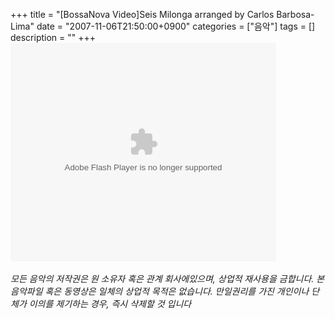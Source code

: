 +++
title = "[BossaNova Video]Seis Milonga arranged by Carlos Barbosa-Lima"
date = "2007-11-06T21:50:00+0900"
categories = ["음악"]
tags = []
description = ""
+++
<span class="copyright_entry" style="display:block;" title="[BossaNova Video]Seis Milonga arranged by Carlos Barbosa-Lima@@**@@http://shed.egloos.com/1663015"></span>
<embed src="http://pds7.egloos.com/pds/200711/06/82/player.swf?file=http://shed.springnote.com/pages/180995/attachments/255008" type="application/x-shockwave-flash" wmode="transparent" height="350" width="425">
<br>
<br>*모든 음악의 저작권은 원 소유자 혹은 관계 회사에있으며, 상업적 재사용을 금합니다. 본 음악파일 혹은 동영상은 일체의 상업적 목적은 없습니다. 만일권리를 가진 개인이나 단체가 이의를 제기하는 경우, 즉시 삭제할 것 입니다* 
<!--
       <rdf:RDF xmlns:rdf="http://www.w3.org/1999/02/22-rdf-syntax-ns#"
		    xmlns:dc="http://purl.org/dc/elements/1.1/"
		    xmlns:trackback="http://madskills.com/public/xml/rss/module/trackback/">
       <rdf:Description
	        rdf:about="http://shed.egloos.com/1663015"
	        dc:identifier="http://shed.egloos.com/1663015"
	        dc:title="[BossaNova Video]Seis Milonga arranged by Carlos Barbosa-Lima"
	        trackback:ping="http://shed.egloos.com/tb/1663015"/>
       </rdf:RDF>
       -->

<ul></ul>